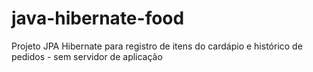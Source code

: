 # java-hibernate-food
Projeto JPA Hibernate para registro de itens do cardápio e histórico de pedidos - sem servidor de aplicação

